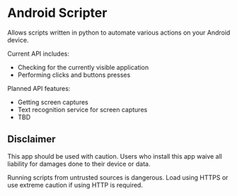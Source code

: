 # Android Scripter
Allows scripts written in python to automate various actions on your Android device.

Current API includes:
- Checking for the currently visible application
- Performing clicks and buttons presses

Planned API features:
- Getting screen captures
- Text recognition service for screen captures
- TBD

## Disclaimer
This app should be used with caution. Users who install this app waive all liability for damages done to their device or data.

Running scripts from untrusted sources is dangerous. Load using HTTPS or use extreme caution if using HTTP is required.
